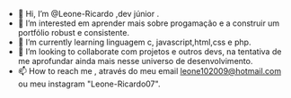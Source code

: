 - 👋 Hi, I’m @Leone-Ricardo ,dev júnior .
- 👀 I’m interested  em aprender mais sobre progamação e a construir um portfólio robust e consistente.
- 🌱 I’m currently learning linguagem c, javascript,html,css e php.
- 💞️ I’m looking to collaborate com projetos e outros devs, na tentativa de me aprofundar ainda mais nesse universo de desenvolvimento.
- 📫 How to reach me , através do meu email leone102009@hotmail.com ou meu instagram "Leone-Ricardo07".

<!---
Leone-Ricardo/Leone-Ricardo is a ✨ special ✨ repository because its `README.md` (this file) appears on your GitHub profile.
You can click the Preview link to take a look at your changes.
--->
